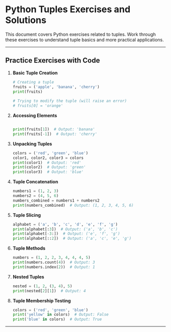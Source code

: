 
# Python Tuples Exercises and Solutions

This document covers Python exercises related to tuples. Work through these exercises to understand tuple basics and more practical applications.

---

## Practice Exercises with Code

1. **Basic Tuple Creation**
    ```python
    # Creating a tuple
    fruits = ('apple', 'banana', 'cherry')
    print(fruits)
  
    # Trying to modify the tuple (will raise an error)
    # fruits[0] = 'orange'
    ```

2. **Accessing Elements**
    ```python

    print(fruits[1])  # Output: 'banana'
    print(fruits[-1])  # Output: 'cherry'
    ```

3. **Unpacking Tuples**
    ```python
    colors = ('red', 'green', 'blue')
    color1, color2, color3 = colors
    print(color1)  # Output: 'red'
    print(color2)  # Output: 'green'
    print(color3)  # Output: 'blue'
    ```

4. **Tuple Concatenation**
    ```python
    numbers1 = (1, 2, 3)
    numbers2 = (4, 5, 6)
    numbers_combined = numbers1 + numbers2
    print(numbers_combined)  # Output: (1, 2, 3, 4, 5, 6)
    ```

5. **Tuple Slicing**
    ```python
    alphabet = ('a', 'b', 'c', 'd', 'e', 'f', 'g')
    print(alphabet[:3])  # Output: ('a', 'b', 'c')
    print(alphabet[-3:])  # Output: ('e', 'f', 'g')
    print(alphabet[::2])  # Output: ('a', 'c', 'e', 'g')
    ```

6. **Tuple Methods**
    ```python
    numbers = (1, 2, 2, 3, 4, 4, 4, 5)
    print(numbers.count(4))  # Output: 3
    print(numbers.index(2))  # Output: 1
    ```

7. **Nested Tuples**
    ```python
    nested = (1, 2, (3, 4), 5)
    print(nested[2][1])  # Output: 4
    ```

8. **Tuple Membership Testing**
    ```python
    colors = ('red', 'green', 'blue')
    print('yellow' in colors)  # Output: False
    print('blue' in colors)  # Output: True
    ```

---



